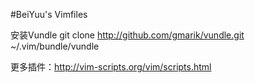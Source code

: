 #BeiYuu's Vimfiles

安装Vundle
    git clone http://github.com/gmarik/vundle.git ~/.vim/bundle/vundle

更多插件：http://vim-scripts.org/vim/scripts.html
